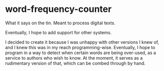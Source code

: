word-frequency-counter
======================

What it says on the tin. Meant to process digital texts.



Eventually, I hope to add support for other systems.


I decided to create it because I was unhappy with other versions I knew of, and I knew this was in my reach programming-wise. Eventually, I hope to program in  a way to detect when certain words are being over-used, as a service to authors who wish to know. At the moment, it serves as a rudimentary version of that, which can be combed through by hand.
